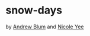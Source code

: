 # snow-days

by [Andrew Blum](https://github.com/axblum/) and [Nicole Yee](https://github.com/themcny)
